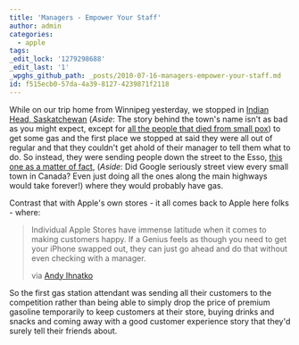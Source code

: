 ```yaml
---
title: 'Managers - Empower Your Staff'
author: admin
categories:
  - apple
tags: 
_edit_lock: '1279298688'
_edit_last: '1'
_wpghs_github_path: _posts/2010-07-16-managers-empower-your-staff.md
id: f515ecb0-57da-4a39-8127-4239871f2118
---
```

<p>While on our trip home from Winnipeg yesterday, we stopped in <a href="http://maps.google.com/maps?f=q&source=s_q&hl=en&geocode=&q=indian+head,+saskatchewan&sll=52.13437,-106.647656&sspn=0.233495,0.641327&ie=UTF8&hq=&hnear=Indian+Head,+Division+No.+6,+Saskatchewan,+Canada&ll=50.530861,-103.66519&spn=0.015113,0.040083&z=15">Indian Head, Saskatchewan</a> (<em>Aside</em>: The story behind the town's name isn't as bad as you might expect, except for <a href="http://64.17.133.62/historyname.html">all the people that died from small pox</a>) to get some gas and the first place we stopped at said they were all out of regular and that they couldn't get ahold of their manager to tell them what to do.  So instead, they were sending people down the street to the Esso, <a href="http://maps.google.com/maps?f=q&source=s_q&hl=en&geocode=&q=indian+head,+saskatchewan&sll=52.13437,-106.647656&sspn=0.233495,0.641327&ie=UTF8&hq=&hnear=Indian+Head,+Division+No.+6,+Saskatchewan,+Canada&ll=50.52887,-103.678794&spn=0.015223,0.040083&z=15&layer=c&cbll=50.528256,-103.678791&panoid=TwLgEKACcj5XCBQ0uk3ZBg&cbp=12,75.82,,0,9.24">this one as a matter of fact</a>, (<em>Aside</em>: Did Google seriously street view every small town in Canada?  Even just doing all the ones along the main highways would take forever!) where they would probably have gas.</p>
<p>Contrast that with Apple's own stores - it all comes back to Apple here folks - where:</p>
<blockquote><p>Individual Apple Stores have immense latitude when it comes to making customers happy. If a Genius feels as though you need to get your iPhone swapped out, they can just go ahead and do that without even checking with a manager.</p>
<p>via <a href="http://ihnatko.com/2010/07/16/what-im-expecting-from-apples-iphone-4-press-conference-today/">Andy Ihnatko</a>
</p></blockquote>
<p>So the first gas station attendant was sending all their customers to the competition rather than being able to simply drop the price of premium gasoline temporarily to keep customers at their store, buying drinks and snacks and coming away with a good customer experience story that they'd surely tell their friends about.</p>
